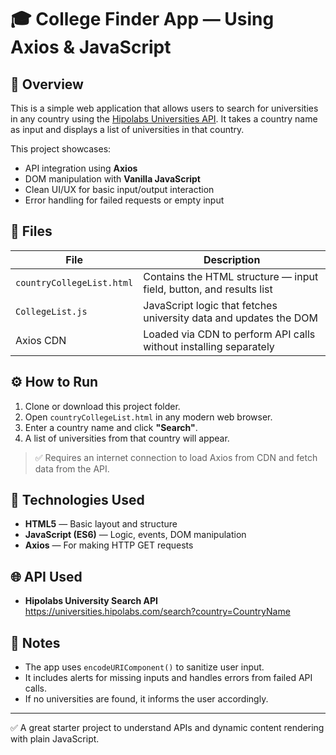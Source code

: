 # 🎓 College Finder App — Using Axios & JavaScript

## 📘 Overview
This is a simple web application that allows users to search for universities in any country using the [Hipolabs Universities API](https://universities.hipolabs.com/). It takes a country name as input and displays a list of universities in that country.

This project showcases:
- API integration using **Axios**
- DOM manipulation with **Vanilla JavaScript**
- Clean UI/UX for basic input/output interaction
- Error handling for failed requests or empty input

## 📂 Files

| File             | Description |
|------------------|-------------|
| `countryCollegeList.html`| Contains the HTML structure — input field, button, and results list |
| `CollegeList.js` | JavaScript logic that fetches university data and updates the DOM |
| Axios CDN        | Loaded via CDN to perform API calls without installing separately |

## ⚙️ How to Run

1. Clone or download this project folder.
2. Open `countryCollegeList.html` in any modern web browser.
3. Enter a country name and click **"Search"**.
4. A list of universities from that country will appear.

> ✅ Requires an internet connection to load Axios from CDN and fetch data from the API.

## 🧰 Technologies Used

- **HTML5** — Basic layout and structure
- **JavaScript (ES6)** — Logic, events, DOM manipulation
- **Axios** — For making HTTP GET requests

## 🌐 API Used

- **Hipolabs University Search API**
https://universities.hipolabs.com/search?country=CountryName


## 📎 Notes

- The app uses `encodeURIComponent()` to sanitize user input.
- It includes alerts for missing inputs and handles errors from failed API calls.
- If no universities are found, it informs the user accordingly.

---

✅ A great starter project to understand APIs and dynamic content rendering with plain JavaScript.

